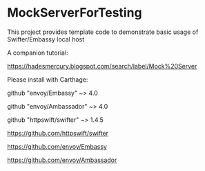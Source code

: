 # MockServerForTesting

This project provides template code to demonstrate basic usage of Swifter/Embassy local host

A companion tutorial: 

https://hadesmercury.blogspot.com/search/label/Mock%20Server

Please install with Carthage:

github "envoy/Embassy" ~> 4.0

github "envoy/Ambassador" ~> 4.0

github "httpswift/swifter" ~> 1.4.5

https://github.com/httpswift/swifter

https://github.com/envoy/Embassy

https://github.com/envoy/Ambassador

